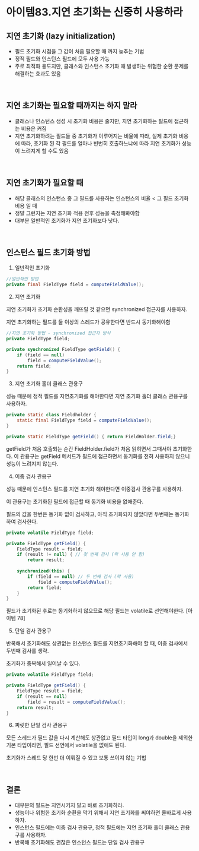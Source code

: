 # 아이템83.지연 초기화는 신중히 사용하라

## **지연 초기화 (lazy initialization)**

- 필드 초기화 시점을 그 값이 처음 필요할 때 까지 늦추는 기법
- 정적 필드와 인스턴스 필드에 모두 사용 가능
- 주로 최적화 용도지만, 클래스와 인스턴스 초기화 때 발생하는 위험한 순환 문제를 해결하는 효과도 있음

<br>

## **지연 초기화는 필요할 때까지는 하지 말라**

- 클래스나 인스턴스 생성 시 초기화 비용은 줄지만, 지연 초기화하는 필드에 접근하는 비용은 커짐
- 지연 초기화하려는 필드들 중 초기화가 이루어지는 비율에 따라, 실제 초기화 비용에 따라, 초기화 된 각 필드를 얼마나 빈번히 호출하느냐에 따라 지연 초기화가 성능이 느려지게 할 수도 있음

<br>

## **지연 초기화가 필요할 때**

- 해당 클래스의 인스턴스 중 그 필드를 사용하는 인스턴스의 비율 < 그 필드 초기화 비용 일 때
- 정말 그런지는 지연 초기화 적용 전후 성능을 측정해봐야함
- 대부분 일반적인 초기화가 지연 초기화보다 낫다.

<br>

## 인스턴스 필드 초기화 방법

1) 일반적인 초기화

```java
//일반적인 방법
private final FieldType field = computeFieldValue();
```

2) 지연 초기화

지연 초기화가 초기화 순환성을 깨뜨릴 것 같으면 synchronized 접근자를 사용하자. 

지연 초기화하는 필드를 둘 이상의 스레드가 공유한다면 반드시 동기화해야함

```java
//지연 초기화 방법 - synchronized 접근자 방식
private FieldType field;

private synchronized FieldType getField() {
    if (field == null)
        field = computeFieldValue();
    return field;
}
```

3) 지연 초기화 홀더 클래스 관용구

성능 때문에 정적 필드를 지연초기화를 해야한다면 지연 초기화 홀더 클래스 관용구를 사용하자.

```java
private static class Fieldholder {
    static final FieldType field = computeFieldValue();
}

private static FieldType getField() { return FieldHolder.field;}
```

getField가 처음 호출되는 순간 FieldHolder.field가 처음 읽히면서 그때서야 초기화한다. 이 관용구는 getField 메서드가 필드에 접근하면서 동기화를 전혀 사용하지 않으니 성능이 느려지지 않는다.

4) 이중 검사 관용구

성능 때문에 인스턴스 필드를 지연 초기화 해야한다면 이중검사 관용구를 사용하자.

이 관용구는 초기화된 필드에 접근할 때 동기화 비용을 없애준다.

필드의 값을 한번은 동기화 없이 검사하고, 아직 초기화되지 않았다면 두번째는 동기화하여 검사한다.

```java
private volatile FieldType field;

private FieldType getField() {
    FieldType result = field;
    if (result != null) { // 첫 번째 검사 (락 사용 안 함)
        return result;
    
    synchronized(this) {
        if (field == null) // 두 번째 검사 (락 사용)
            field = computeFieldValue();
        return field;
    }
}
```

필드가 초기화된 후로는 동기화하지 않으므로 해당 필드는 volatile로 선언해야한다. [아이템 78]

5) 단일 검사 관용구

반복해서 초기화해도 상관없는 인스턴스 필드를 지연초기화해야 할 때, 이중 검사에서 두번째 검사를 생략.

초기화가 중복해서 일어날 수 있다.

```java
private volatile FieldType field;

private FieldType getField() {
    FieldType result = field;
    if (result == null)
        field = result = computeFieldValue();
    return result;
}
```

6) 짜릿한 단일 검사 관용구

모든 스레드가 필드 값을 다시 계산해도 상관없고 필드 타입이 long과 double을 제외한 기본 타입이라면, 필드 선언에서 volatile을 없애도 된다.

초기화가 스레드 당 한번 더 이뤄질 수 있고 보통 쓰이지 않는 기법

<br>

## **결론**

- 대부분의 필드는 지연시키지 말고 바로 초기화하라.
- 성능이나 위험한 초기화 순환을 막기 위해서 지연 초기화를 써야하면 올바르게 사용하자.
- 인스턴스 필드에는 이중 검사 관용구, 정적 필드에는 지연 초기화 홀더 클래스 관용구를 사용하자.
- 반복해 초기화해도 괜찮은 인스턴스 필드는 단일 검사 관용구